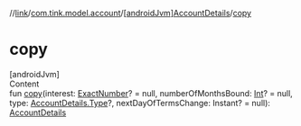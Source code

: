 //[link](../../index.md)/[com.tink.model.account](../index.md)/[[androidJvm]AccountDetails](index.md)/[copy](copy.md)



# copy  
[androidJvm]  
Content  
fun [copy](copy.md)(interest: [ExactNumber](../../com.tink.model.misc/[android-jvm]-exact-number/index.md)? = null, numberOfMonthsBound: [Int](https://kotlinlang.org/api/latest/jvm/stdlib/kotlin/-int/index.html)? = null, type: [AccountDetails.Type](-type/index.md)?, nextDayOfTermsChange: Instant? = null): [AccountDetails](index.md)  



